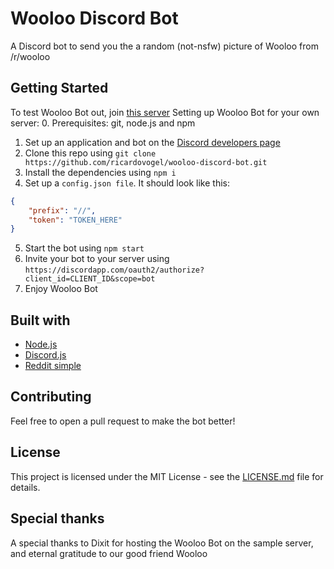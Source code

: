 # Wooloo Discord Bot
A Discord bot to send you the a random (not-nsfw) picture of Wooloo from /r/wooloo

## Getting Started
To test Wooloo Bot out, join [this server](https://discord.gg/4uzKBZR)
Setting up Wooloo Bot for your own server:
0. Prerequisites: git, node.js and npm
1. Set up an application and bot on the [Discord developers page](https://discordapp.com/developers/applications/)
2. Clone this repo using `git clone https://github.com/ricardovogel/wooloo-discord-bot.git`
3. Install the dependencies using `npm i`
4. Set up a `config.json file`. It should look like this:
```json
{
    "prefix": "//",
    "token": "TOKEN_HERE"
}
```
5. Start the bot using `npm start`
6. Invite your bot to your server using `https://discordapp.com/oauth2/authorize?client_id=CLIENT_ID&scope=bot`
7. Enjoy Wooloo Bot

## Built with
- [Node.js](https://nodejs.org/en/)
- [Discord.js](https://discord.js.org/#/)
- [Reddit simple](https://www.npmjs.com/package/reddit-simple)

## Contributing
Feel free to open a pull request to make the bot better!

## License
This project is licensed under the MIT License - see the [LICENSE.md](https://github.com/ricardovogel/wooloo-discord-bot/blob/master/LICENSE.md) file for details.

## Special thanks
A special thanks to Dixit for hosting the Wooloo Bot on the sample server, and eternal gratitude to our good friend Wooloo
